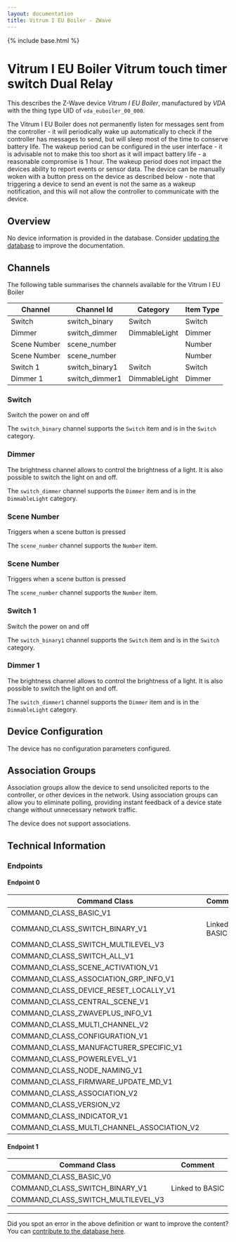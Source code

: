 ```yaml
---
layout: documentation
title: Vitrum I EU Boiler - ZWave
---
```


{% include base.html %}

# Vitrum I EU Boiler Vitrum touch timer switch Dual Relay
This describes the Z-Wave device *Vitrum I EU Boiler*, manufactured by *VDA* with the thing type UID of ```vda_euboiler_00_000```.

The Vitrum I EU Boiler does not permanently listen for messages sent from the controller - it will periodically wake up automatically to check if the controller has messages to send, but will sleep most of the time to conserve battery life. The wakeup period can be configured in the user interface - it is advisable not to make this too short as it will impact battery life - a reasonable compromise is 1 hour. The wakeup period does not impact the devices ability to report events or sensor data. The device can be manually woken with a button press on the device as described below - note that triggering a device to send an event is not the same as a wakeup notification, and this will not allow the controller to communicate with the device.

## Overview

No device information is provided in the database. Consider [updating the database](http://www.cd-jackson.com/index.php/zwave/zwave-device-database/zwave-device-list/devicesummary/683) to improve the documentation.

## Channels

The following table summarises the channels available for the Vitrum I EU Boiler

| Channel | Channel Id | Category | Item Type |
|---------|------------|----------|-----------|
| Switch | switch_binary | Switch | Switch | 
| Dimmer | switch_dimmer | DimmableLight | Dimmer | 
| Scene Number | scene_number |  | Number | 
| Scene Number | scene_number |  | Number | 
| Switch 1 | switch_binary1 | Switch | Switch | 
| Dimmer 1 | switch_dimmer1 | DimmableLight | Dimmer | 

### Switch

Switch the power on and off

The ```switch_binary``` channel supports the ```Switch``` item and is in the ```Switch``` category.

### Dimmer

The brightness channel allows to control the brightness of a light.
            It is also possible to switch the light on and off.
        

The ```switch_dimmer``` channel supports the ```Dimmer``` item and is in the ```DimmableLight``` category.

### Scene Number

Triggers when a scene button is pressed

The ```scene_number``` channel supports the ```Number``` item.

### Scene Number

Triggers when a scene button is pressed

The ```scene_number``` channel supports the ```Number``` item.

### Switch 1

Switch the power on and off

The ```switch_binary1``` channel supports the ```Switch``` item and is in the ```Switch``` category.

### Dimmer 1

The brightness channel allows to control the brightness of a light.
            It is also possible to switch the light on and off.
        

The ```switch_dimmer1``` channel supports the ```Dimmer``` item and is in the ```DimmableLight``` category.



## Device Configuration

The device has no configuration parameters configured.

## Association Groups

Association groups allow the device to send unsolicited reports to the controller, or other devices in the network. Using association groups can allow you to eliminate polling, providing instant feedback of a device state change without unnecessary network traffic.

The device does not support associations.
## Technical Information

### Endpoints

#### Endpoint 0

| Command Class | Comment |
|---------------|---------|
| COMMAND_CLASS_BASIC_V1| |
| COMMAND_CLASS_SWITCH_BINARY_V1| Linked to BASIC|
| COMMAND_CLASS_SWITCH_MULTILEVEL_V3| |
| COMMAND_CLASS_SWITCH_ALL_V1| |
| COMMAND_CLASS_SCENE_ACTIVATION_V1| |
| COMMAND_CLASS_ASSOCIATION_GRP_INFO_V1| |
| COMMAND_CLASS_DEVICE_RESET_LOCALLY_V1| |
| COMMAND_CLASS_CENTRAL_SCENE_V1| |
| COMMAND_CLASS_ZWAVEPLUS_INFO_V1| |
| COMMAND_CLASS_MULTI_CHANNEL_V2| |
| COMMAND_CLASS_CONFIGURATION_V1| |
| COMMAND_CLASS_MANUFACTURER_SPECIFIC_V1| |
| COMMAND_CLASS_POWERLEVEL_V1| |
| COMMAND_CLASS_NODE_NAMING_V1| |
| COMMAND_CLASS_FIRMWARE_UPDATE_MD_V1| |
| COMMAND_CLASS_ASSOCIATION_V2| |
| COMMAND_CLASS_VERSION_V2| |
| COMMAND_CLASS_INDICATOR_V1| |
| COMMAND_CLASS_MULTI_CHANNEL_ASSOCIATION_V2| |
#### Endpoint 1

| Command Class | Comment |
|---------------|---------|
| COMMAND_CLASS_BASIC_V0| |
| COMMAND_CLASS_SWITCH_BINARY_V1| Linked to BASIC|
| COMMAND_CLASS_SWITCH_MULTILEVEL_V3| |

---

Did you spot an error in the above definition or want to improve the content?
You can [contribute to the database here](http://www.cd-jackson.com/index.php/zwave/zwave-device-database/zwave-device-list/devicesummary/683).
